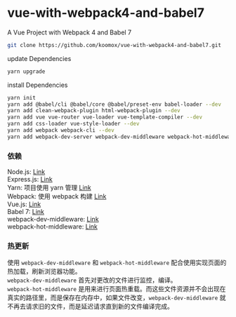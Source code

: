 # vue-with-webpack4-and-babel7

A Vue Project with Webpack 4 and Babel 7

```sh
git clone https://github.com/koomox/vue-with-webpack4-and-babel7.git
```

update Dependencies

```sh
yarn upgrade
```

install Dependencies

```sh
yarn init
yarn add @babel/cli @babel/core @babel/preset-env babel-loader --dev
yarn add clean-webpack-plugin html-webpack-plugin --dev
yarn add vue vue-router vue-loader vue-template-compiler --dev
yarn add css-loader vue-style-loader --dev
yarn add webpack webpack-cli --dev
yarn add webpack-dev-server webpack-dev-middleware webpack-hot-middleware --dev
```

### 依赖

Node.js: [Link](https://nodejs.org/en/download/)  
Express.js: [Link](https://expressjs.com/en/starter/installing.html)  
Yarn: 项目使用 yarn 管理 [Link](https://github.com/yarnpkg/yarn/)  
Webpack: 使用 webpack 构建 [Link](https://webpack.js.org/)  
Vue.js: [Link](https://vuejs.org/v2/guide/installation.html#NPM)  
Babel 7: [Link](https://babeljs.io/docs/en/usage)  
webpack-dev-middleware: [Link](https://github.com/webpack/webpack-dev-middleware)  
webpack-hot-middleware: [Link](https://github.com/webpack-contrib/webpack-hot-middleware/)

### 热更新

使用 `webpack-dev-middleware` 和 `webpack-hot-middleware` 配合使用实现页面的热加载，刷新浏览器功能。  
`webpack-dev-middleware` 首先对更改的文件进行监控，编译。  
`webpack-hot-middleware` 是用来进行页面热重载。而这些文件资源并不会出现在真实的路径里，而是保存在内存中，如果文件改变，`webpack-dev-middleware` 就不再去请求旧的文件，而是延迟请求直到新的文件编译完成。
